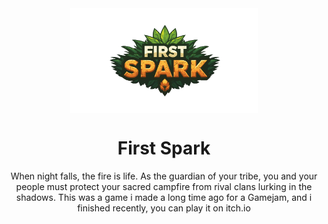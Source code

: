 <center><img src="https://github.com/Yousef-Albasel/First-Spark/blob/main/logo.png?raw=true" width = "300px" hight = "300px" align="center">
<h1 align="center">First Spark</h1>
When night falls, the fire is life. As the guardian of your tribe, you and your people must protect your sacred campfire from rival clans lurking in the shadows.
This was a game i made a long time ago for a Gamejam, and i finished recently, you can play it on itch.io
</center>
